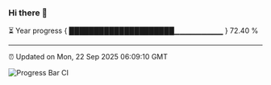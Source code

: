 ### Hi there 👋

⏳ Year progress { █████████████████████▁▁▁▁▁▁▁▁▁ } 72.40 %

---

⏰ Updated on Mon, 22 Sep 2025 06:09:10 GMT

![Progress Bar CI](https://github.com/liununu/liununu/workflows/Progress%20Bar%20CI/badge.svg)
